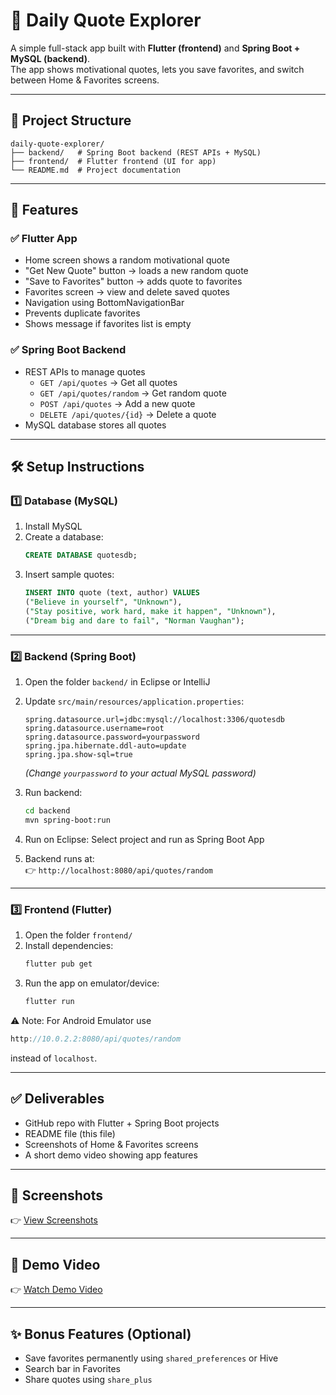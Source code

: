 # 🌟 Daily Quote Explorer

A simple full-stack app built with **Flutter (frontend)** and **Spring Boot + MySQL (backend)**.  
The app shows motivational quotes, lets you save favorites, and switch between Home & Favorites screens.

---

## 📂 Project Structure
```
daily-quote-explorer/
├── backend/   # Spring Boot backend (REST APIs + MySQL)
├── frontend/  # Flutter frontend (UI for app)
└── README.md  # Project documentation
```

---

## 🚀 Features

### ✅ Flutter App
- Home screen shows a random motivational quote  
- "Get New Quote" button → loads a new random quote  
- "Save to Favorites" button → adds quote to favorites  
- Favorites screen → view and delete saved quotes  
- Navigation using BottomNavigationBar  
- Prevents duplicate favorites  
- Shows message if favorites list is empty  

### ✅ Spring Boot Backend
- REST APIs to manage quotes  
  - `GET /api/quotes` → Get all quotes  
  - `GET /api/quotes/random` → Get random quote  
  - `POST /api/quotes` → Add a new quote  
  - `DELETE /api/quotes/{id}` → Delete a quote  
- MySQL database stores all quotes  

---

## 🛠️ Setup Instructions

### 1️⃣ Database (MySQL)
1. Install MySQL  
2. Create a database:
   ```sql
   CREATE DATABASE quotesdb;
   ```
3. Insert sample quotes:
   ```sql
   INSERT INTO quote (text, author) VALUES
   ("Believe in yourself", "Unknown"),
   ("Stay positive, work hard, make it happen", "Unknown"),
   ("Dream big and dare to fail", "Norman Vaughan");
   ```

---

### 2️⃣ Backend (Spring Boot)
1. Open the folder `backend/` in Eclipse or IntelliJ  
2. Update `src/main/resources/application.properties`:
   ```properties
   spring.datasource.url=jdbc:mysql://localhost:3306/quotesdb
   spring.datasource.username=root
   spring.datasource.password=yourpassword
   spring.jpa.hibernate.ddl-auto=update
   spring.jpa.show-sql=true
   ```
   *(Change `yourpassword` to your actual MySQL password)*  
3. Run backend:
   ```bash
   cd backend
   mvn spring-boot:run
   ```
4.  Run on Eclipse:
   Select project and run as Spring Boot App
  
5. Backend runs at:  
   👉 `http://localhost:8080/api/quotes/random`

---

### 3️⃣ Frontend (Flutter)
1. Open the folder `frontend/`  
2. Install dependencies:
   ```bash
   flutter pub get
   ```
3. Run the app on emulator/device:
   ```bash
   flutter run
   ```
⚠️ Note: For Android Emulator use  
```dart
http://10.0.2.2:8080/api/quotes/random
```
instead of `localhost`.

---

## ✅ Deliverables
- GitHub repo with Flutter + Spring Boot projects  
- README file (this file)  
- Screenshots of Home & Favorites screens  
- A short demo video showing app features  

---

## 📸 Screenshots
👉 [View Screenshots](PASTE_YOUR_SCREENSHOT_LINK_HERE)

---

## 🎥 Demo Video
👉 [Watch Demo Video](https://drive.google.com/file/d/10mDeRsbRarTUqrpsv4wWob1maZsk0wnl/view?usp=sharing)

---

## ✨ Bonus Features (Optional)
- Save favorites permanently using `shared_preferences` or Hive  
- Search bar in Favorites  
- Share quotes using `share_plus`  
